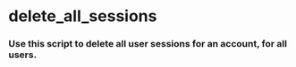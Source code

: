 # delete_all_sessions

### Use this script to delete all user sessions for an account, for all users.
